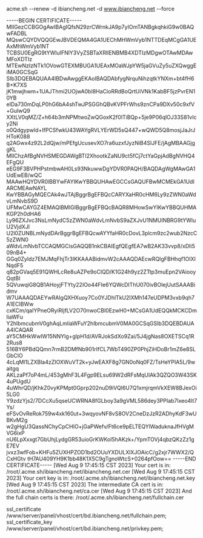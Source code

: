 acme.sh --renew -d ibiancheng.net -d www.ibiancheng.net  --force


-----BEGIN CERTIFICATE-----
MIIGezCCBGOgAwIBAgIQfsN29zrCWrnkJA9p7yIOmTANBgkqhkiG9w0BAQwFADBL
MQswCQYDVQQGEwJBVDEQMA4GA1UEChMHWmVyb1NTTDEqMCgGA1UEAxMhWmVyb1NT
TCBSU0EgRG9tYWluIFNlY3VyZSBTaXRlIENBMB4XDTIzMDgwOTAwMDAwMFoXDTIz
MTEwNzIzNTk1OVowGTEXMBUGA1UEAxMOaWJpYW5jaGVuZy5uZXQwggEiMA0GCSqG
SIb3DQEBAQUAA4IBDwAwggEKAoIBAQDAbfygNrquNihzqtkYNXm+bt4fH6B+K7XS
jK1mwjhwm+1UAJThmi2UOjwA0bI8HaCioRRdBoQrtUiVNk1KabBF5jzPvrEN10YB
eIDa730mDqLP0hG6bA4shTwJPSGGhQBvKVPFrWhs9znCPa9DXv50c9xfV+GuIwQ9
XXtLV0qMZ/Z+h64b3mNPMtwoZwQGoxK2f0lTiBQp+5je9P06qlOJ33S81vIcy2Ni
o0Qdgypwld+IfPCSfwkU43WAYgRVLYErWD5sQ447+wQWD5Q8mosjJaJrJHToK088
q2AGwx4z92L2dQjw/mPEfgUcusevXO7ra6uzxfJyzNiB4SlJFE/jAgMBAAGjggKL
MIIChzAfBgNVHSMEGDAWgBTI2XhootkZaNU9ct5fCj7ctYaGpjAdBgNVHQ4EFgQU
eEG9F3BVPHPstmbwAH0Ls93NkuwwDgYDVR0PAQH/BAQDAgWgMAwGA1UdEwEB/wQC
MAAwHQYDVR0lBBYwFAYIKwYBBQUHAwEGCCsGAQUFBwMCMEkGA1UdIARCMEAwNAYL
KwYBBAGyMQECAk4wJTAjBggrBgEFBQcCARYXaHR0cHM6Ly9zZWN0aWdvLmNvbS9D
UFMwCAYGZ4EMAQIBMIGIBggrBgEFBQcBAQR8MHowSwYIKwYBBQUHMAKGP2h0dHA6
Ly96ZXJvc3NsLmNydC5zZWN0aWdvLmNvbS9aZXJvU1NMUlNBRG9tYWluU2VjdXJl
U2l0ZUNBLmNydDArBggrBgEFBQcwAYYfaHR0cDovL3plcm9zc2wub2NzcC5zZWN0
aWdvLmNvbTCCAQMGCisGAQQB1nkCBAIEgfQEgfEA7wB2AK33vvp8/xDIi509nB4+
GGq0Zyldz7EMJMqFhjTr3IKKAAABidmvW2cAAAQDAEcwRQIgFBHhqf1OIXINqdF5
q82pGVaq5E91QWHLcRe8uAZPe9oCIQD/K1G24h9yz2ZTtp3muEpn2VAiooyQqtBI
5QVuwqiG8QB1AHoyjFTYty22IOo44FIe6YQWcDIThU070ivBOlejUutSAAABidmv
W7UAAAQDAEYwRAIgQXHXuoy7Co0YJDhlTkU2IXMh147eUDPM3vxb9qh7A1ECIBWw
cxKCm/qaIYPneORyiRljfLV2O70nwoCBl0EzwH0+MCsGA1UdEQQkMCKCDmliaWFu
Y2hlbmcubmV0ghAqLmliaWFuY2hlbmcubmV0MA0GCSqGSIb3DQEBDAUAA4ICAQAR
aY5CMHkWwIW15NNYlg+glpH1d/AVRJokSdXo9Zai/5J4jgNas8OXETSCq1R2Rus8
516BY6PBdQQmn7rmB2DMfNb901rIfCL7WbT490ZP0PhjZiHDoBr1mZ6e8SLGbClO
4cLqMl1LZXBla4zZIOXWuVT2k+yJwEAXF8g7GN0oNq0FZ/TsHeYPIA5L/9waitgq
AKLzaPf7oP4mL/453gMhF3L4Fgp9ELsu69W2dRFsMqUlAk3QZQO3W43SK4uPUgdU
4uWhrQD/jKhkZ0vyKPMpt0Gprp202nuD9iVQl6U7Q1xmjrqmVkXEW8BJexOi5LG0
Y9zdzYjs2/7DCcXu5qseUCWRNA8fGLboy3a9gVML586dey3PPIab7lxeo4lt7Ys/
eFSvOvReRok759w4xk160ut+3wqyovNF8vS8OV2CneDzJzR2ADhyKdF3wUBKvM2g
w2gHgU3QassNChyCpCHIO+jGaPWefv/Ft6ce9pELTEQYlWaduknaJfHVgMVG6ixP
nU6LpXxxgt7GbUhjLydgGR53uioGrKWKol5hAKzk+/YpmTOVj4qbzQKzZz1gE7EV
jvxz3wfFob+KHFu5ZUXHPZOD1bd2OUuYXDULXlXJOAicC/g2xjr7WWX2/QCxHGtv
tH7AU409YH9K1bb48K1X5C9gTgnoWtcS+0264pfOow==
-----END CERTIFICATE-----
[Wed Aug  9 17:45:15 CST 2023] Your cert is in: /root/.acme.sh/ibiancheng.net/ibiancheng.net.cer
[Wed Aug  9 17:45:15 CST 2023] Your cert key is in: /root/.acme.sh/ibiancheng.net/ibiancheng.net.key
[Wed Aug  9 17:45:15 CST 2023] The intermediate CA cert is in: /root/.acme.sh/ibiancheng.net/ca.cer
[Wed Aug  9 17:45:15 CST 2023] And the full chain certs is there: /root/.acme.sh/ibiancheng.net/fullchain.cer



 ssl_certificate    /www/server/panel/vhost/cert/bd.ibiancheng.net/fullchain.pem;
    ssl_certificate_key    /www/server/panel/vhost/cert/bd.ibiancheng.net/privkey.pem;